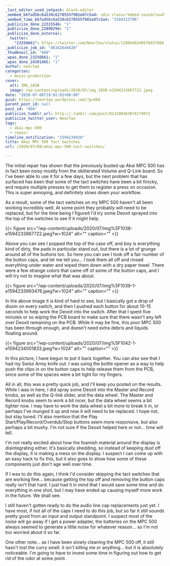 ```yaml
---
_last_editor_used_jetpack: block-editor
_oembed_b6fad5bc6a539c6278555f901e87c5a4: <div class="embed-soundcloud"><iframe title="On The Road by NearTao" width="500" height="400" scrolling="no" frameborder="no" src="https://w.soundcloud.com/player/?visual=true&url=https%3A%2F%2Fapi.soundcloud.com%2Ftracks%2F855050275&show_artwork=true&maxwidth=500&maxheight=750&dnt=1"></iframe></div>
_oembed_time_b6fad5bc6a539c6278555f901e87c5a4: "1594313796"
_publicize_done_22315546: "1"
_publicize_done_22890294: "1"
_publicize_done_external:
  twitter:
    "23256661": https://twitter.com/NearTao/status/1280940240576937986
_publicize_job_id: "46342644620"
_thumbnail_id: "668"
_wpas_done_23256661: "1"
_wpas_done_24391465: "1"
author: neartao
categories:
  - music-production
cover:
  alt: IMG_1038
  image: /wp-content/uploads/2020/07/img_1038-e1594233867722.jpeg
date: "2020-07-08T19:02:02+00:00"
guid: https://neartao.wordpress.com/?p=666
parent_post_id: null
post_id: "666"
publicize_tumblr_url: http://.tumblr.com/post/623100483074179072
publicize_twitter_user: NearTao
tags:
  - akai-mpc-500
  - repair
timeline_notification: "1594234926"
title: Akai MPC 500 Tact Switches
url: /2020/07/08/akai-mpc-500-tact-switches/

---
```

The initial repair has shown that the previously busted up Akai MPC 500 has in fact been noisy mostly from the obliterated Volume and Q-Link board. So I've been able to use it for a few days, but the next problem that has surfaced has been that some of the tact switches have been a bit finicky, and require multiple presses to get them to register a press on occasion. This is super annoying, and definitely slows down your workflow.

As a result, some of the tact switches on my MPC 500 haven't all been working incredibly well. At some point they probably will need to be replaced, but for the time being I figured I'd try some Deoxit sprayed into the top of the switches to see if it might help.

{{< figure src="/wp-content/uploads/2020/07/img%5F1038-e1594233867722.jpeg?w=1024" alt="" caption="" >}}

Above you can see I popped the top of the case off, and boy is everything kind of dirty, the pads in particular stand out, but there is a lot of grunge around all of the buttons too. So here you can see I took off a fair number of the button caps, and let me tell you... I took them all off and rinsed everything under water and wiped them down with a dry paper towel. There were a few strange colors that came off of some of the button caps, and I will try not to imagine what that was about.

{{< figure src="/wp-content/uploads/2020/07/img%5F1039-1-e1594233993476.jpeg?w=1024" alt="" caption="" >}}

In the above image it is kind of hard to see, but I basically got a drop of dioxin on every switch, and then I pushed each button for about 10-15 seconds to help work the Deoxit into the switch. After that I spent five minutes or so wiping the PCB board to make sure that there wasn't any left over Deoxit remaining on the PCB. While it may be fine, this poor MPC 500 has been through enough, and doesn't need extra debris and liquids floating around.

{{< figure src="/wp-content/uploads/2020/07/img%5F1042-1-e1594234001833.jpeg?w=1024" alt="" caption="" >}}

In this picture, I have begun to put it back together. You can also see that I had my Swiss Army knife out. I was using the bottle opener as a way to help push the clips in on the button caps to help release them from the PCB, since some of the spaces were a bit tight for my fingers.

All in all, this was a pretty quick job, and I'll keep you posted on the results. While I was in here, I did spray some Deoxit into the Master and Record knobs, as well as the Q-link slider, and the data wheel. The Master and Record knobs seem to work a bit nicer, but the data wheel seems a bit tighter now. I may have to work the data wheel a bit more to break it in, or perhaps I've munged it up and now it will need to be replaced. I hope not, but stay tuned. I'll also mention that the Play Start/Play/Record/Overdub/Stop buttons seem more responsive, but also perhaps a bit mushy. I'm not sure if the Deoxit helped here or not... time will tell.

I'm not really excited about how the foamish material around the display is disintegrating either. It's basically shedding, so instead of keeping dust off the display, it is making a mess on the display. I suspect I can come up with an easy hack to fix this, but it also goes to show how some of these components just don't age well over time.

If I was to do this again, I think I'd consider skipping the tact switches that are working fine... because getting the top off and removing the button caps really isn't that hard. I just had it in mind that I would save some time and do everything in one shot, but I may have ended up causing myself more work in the future. We shall see.

I still haven't gotten ready to do the audio line cap replacements just yet. I have most, if not all of the caps I need to do this job, but so far it still sounds pretty good from an input and output standpoint. I suspect most of the noise will go away if I get a power adapter, the batteries on the MPC 500 always seemed to generate a little noise for whatever reason... so I'm not too worried about it so far.

One other note... as I have been slowly cleaning the MPC 500 off, it still hasn't lost the curry smell. it isn't killing me or anything... but it is absolutely noticeable. I'm going to have to invest some time in figuring out how to get rid of the odor at some point.
